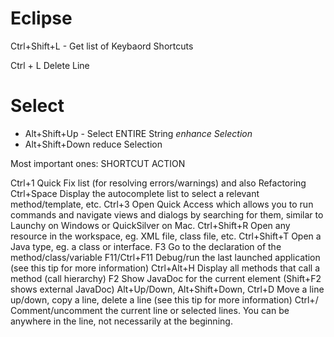 Eclipse
=======
Ctrl+Shift+L - Get list of Keybaord Shortcuts

Ctrl + L Delete Line

# Select
- Alt+Shift+Up - Select ENTIRE String *enhance Selection*
- Alt+Shift+Down reduce Selection


Most important ones:
SHORTCUT	ACTION

Ctrl+1	Quick Fix list (for resolving errors/warnings) and also Refactoring
Ctrl+Space	Display the autocomplete list to select a relevant method/template, etc.
Ctrl+3	Open Quick Access which allows you to run commands and navigate views and dialogs by searching for them, similar to Launchy on Windows or QuickSilver on Mac.
Ctrl+Shift+R	Open any resource in the workspace, eg. XML file, class file, etc.
Ctrl+Shift+T	Open a Java type, eg. a class or interface.
F3	Go to the declaration of the method/class/variable
F11/Ctrl+F11	Debug/run the last launched application (see this tip for more information)
Ctrl+Alt+H	Display all methods that call a method (call hierarchy)
F2	Show JavaDoc for the current element (Shift+F2 shows external JavaDoc)
Alt+Up/Down, Alt+Shift+Down, Ctrl+D	Move a line up/down, copy a line, delete a line (see this tip for more information)
Ctrl+/	Comment/uncomment the current line or selected lines. You can be anywhere in the line, not necessarily at the beginning.